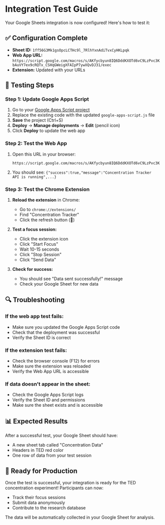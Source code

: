 # Integration Test Guide

Your Google Sheets integration is now configured! Here's how to test it:

## ✅ Configuration Complete

- **Sheet ID:** `1ff56G3Mk1gsOpcLCTHc9l_7RlhYxnAdiTvxCyHKLpqk`
- **Web App URL:** `https://script.google.com/macros/s/AKfycbyun8IQ6DddKXOTd6vC9LzPvc3KbAuVY7ex9cRQTx_CSHqGWeigXFAIpP7ywXQvDJ31/exec`
- **Extension:** Updated with your URLs

## 🧪 Testing Steps

### Step 1: Update Google Apps Script

1. Go to your [Google Apps Script project](https://script.google.com/)
2. Replace the existing code with the updated `google-apps-script.js` file
3. **Save** the project (Ctrl+S)
4. **Deploy** → **Manage deployments** → **Edit** (pencil icon)
5. Click **Deploy** to update the web app

### Step 2: Test the Web App

1. Open this URL in your browser:
   ```
   https://script.google.com/macros/s/AKfycbyun8IQ6DddKXOTd6vC9LzPvc3KbAuVY7ex9cRQTx_CSHqGWeigXFAIpP7ywXQvDJ31/exec
   ```
2. You should see: `{"success":true,"message":"Concentration Tracker API is running",...}`

### Step 3: Test the Chrome Extension

1. **Reload the extension** in Chrome:
   - Go to `chrome://extensions/`
   - Find "Concentration Tracker"
   - Click the refresh button (🔄)

2. **Test a focus session:**
   - Click the extension icon
   - Click "Start Focus"
   - Wait 10-15 seconds
   - Click "Stop Session"
   - Click "Send Data"

3. **Check for success:**
   - You should see "Data sent successfully!" message
   - Check your Google Sheet for new data

## 🔍 Troubleshooting

### If the web app test fails:
- Make sure you updated the Google Apps Script code
- Check that the deployment was successful
- Verify the Sheet ID is correct

### If the extension test fails:
- Check the browser console (F12) for errors
- Make sure the extension was reloaded
- Verify the Web App URL is accessible

### If data doesn't appear in the sheet:
- Check the Google Apps Script logs
- Verify the Sheet ID and permissions
- Make sure the sheet exists and is accessible

## 📊 Expected Results

After a successful test, your Google Sheet should have:
- A new sheet tab called "Concentration Data"
- Headers in TED red color
- One row of data from your test session

## 🎯 Ready for Production

Once the test is successful, your integration is ready for the TED concentration experiment! Participants can now:
- Track their focus sessions
- Submit data anonymously
- Contribute to the research database

The data will be automatically collected in your Google Sheet for analysis.
